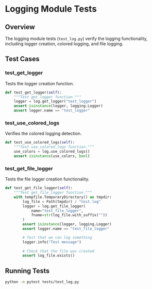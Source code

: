 # Logging Module Tests

## Overview

The logging module tests (`test_log.py`) verify the logging functionality, including logger creation, colored logging, and file logging.

## Test Cases

### test_get_logger

Tests the logger creation function.

```python
def test_get_logger(self):
    """Test get_logger function."""
    logger = log.get_logger("test_logger")
    assert isinstance(logger, logging.Logger)
    assert logger.name == "test_logger"
```

### test_use_colored_logs

Verifies the colored logging detection.

```python
def test_use_colored_logs(self):
    """Test use_colored_logs function."""
    use_colors = log.use_colored_logs()
    assert isinstance(use_colors, bool)
```

### test_get_file_logger

Tests the file logger creation functionality.

```python
def test_get_file_logger(self):
    """Test get_file_logger function."""
    with tempfile.TemporaryDirectory() as tmpdir:
        log_file = Path(tmpdir) / "test.log"
        logger = log.get_file_logger(
            name="test_file_logger",
            fname=str(log_file.with_suffix(""))
        )
        assert isinstance(logger, logging.Logger)
        assert logger.name == "test_file_logger"

        # Test that we can log something
        logger.info("Test message")
        
        # Check that the file was created
        assert log_file.exists()
```

## Running Tests

```bash
python -m pytest tests/test_log.py
```